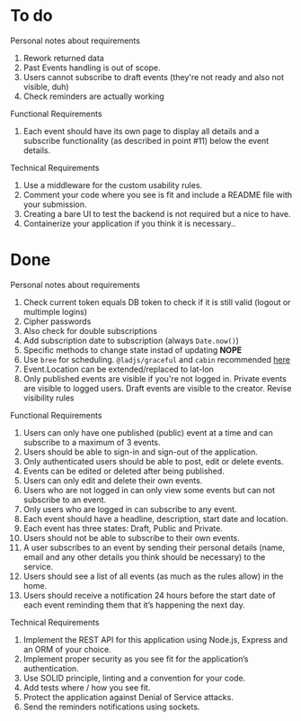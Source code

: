 # To do

Personal notes about requirements
1. Rework returned data
1. Past Events handling is out of scope.
1. Users cannot subscribe to draft events (they're not ready and also not visible, duh)
1. Check reminders are actually working

Functional Requirements
1. Each event should have its own page to display all details and a subscribe functionality (as described in point #11) below the event details.

Technical Requirements
1. Use a middleware for the custom usability rules.
1. Comment your code where you see is fit and include a README file with your submission.
1. Creating a bare UI to test the backend is not required but a nice to have.
1. Containerize your application if you think it is necessary..

# Done

Personal notes about requirements
1. Check current token equals DB token to check if it is still valid (logout or multimple logins)
1. Cipher passwords
1. Also check for double subscriptions
1. Add subscription date to subscription (always `Date.now()`)
1. Specific methods to change state instad of updating  **NOPE**
1. Use `bree` for scheduling. `@ladjs/graceful` and `cabin` recommended [here](https://jobscheduler.net/#/?id=node)
1. Event.Location can be extended/replaced to lat-lon
1. Only published events are visible if you're not logged in. Private events are visible to logged users. Draft events are visible to the creator. Revise visibility rules


Functional Requirements
1. Users can only have one published (public) event at a time and can subscribe to a maximum of 3 events.
1. Users should be able to sign-in and sign-out of the application.
1. Only authenticated users should be able to post, edit or delete
events.
1. Events can be edited or deleted after being published.
1. Users can only edit and delete their own events.
1. Users who are not logged in can only view some events but can
not subscribe to an event.
1. Only users who are logged in can subscribe to any event.
1. Each event should have a headline, description, start date and
location.
1. Each event has three states: Draft, Public and Private.
1. Users should not be able to subscribe to their own events.
1. A user subscribes to an event by sending their personal details
(name, email and any other details you think should be
necessary) to the service.
1. Users should see a list of all events (as much as the rules allow)
in the home.
1. Users should receive a notification 24 hours before the start date of each event reminding them that it’s happening the next day.


Technical Requirements
1. Implement the REST API for this application using Node.js, Express and an ORM of your choice.
1. Implement proper security as you see fit for the application’s authentication.
1. Use SOLID principle, linting and a convention for your code.
1. Add tests where / how you see fit.
1. Protect the application against Denial of Service attacks.
1. Send the reminders notifications using sockets.